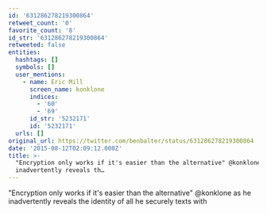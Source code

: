 ```yaml
---
id: '631286278219300864'
retweet_count: '0'
favorite_count: '8'
id_str: '631286278219300864'
retweeted: false
entities:
  hashtags: []
  symbols: []
  user_mentions:
    - name: Eric Mill
      screen_name: konklone
      indices:
        - '60'
        - '69'
      id_str: '5232171'
      id: '5232171'
  urls: []
original_url: https://twitter.com/benbalter/status/631286278219300864
date: '2015-08-12T02:09:12.000Z'
title: >-
  "Encryption only works if it's easier than the alternative" @konklone as he
  inadvertently reveals th…
---
```


"Encryption only works if it's easier than the alternative" @konklone as he inadvertently reveals the identity of all he securely texts with